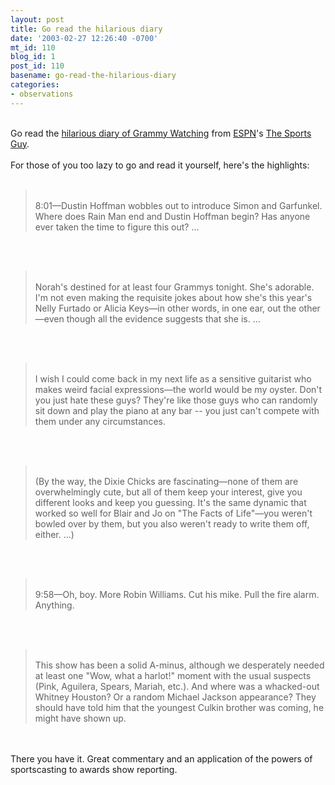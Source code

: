 ```yaml
---
layout: post
title: Go read the hilarious diary
date: '2003-02-27 12:26:40 -0700'
mt_id: 110
blog_id: 1
post_id: 110
basename: go-read-the-hilarious-diary
categories:
- observations
---
```

<br />Go read the <a href="http://espn.go.com/page2/s/simmons/030224.html">hilarious diary of Grammy Watching</a> from <a href="http://espn.go.com/" title="So THAT'S what's left of Go.com">ESPN</a>'s <a href="http://sports.espn.go.com/espn/archive?columnist=simmons_bill&amp;root=page2">The Sports Guy</a>.<br /><br />For those of you too lazy to go and read it yourself, here's the highlights:<br /><br /><blockquote><br />8:01&#x2014;Dustin Hoffman wobbles out to introduce Simon and Garfunkel. Where does Rain Man end and Dustin Hoffman begin? Has anyone ever taken the time to figure this out? ...<br /></blockquote><br /><br /><blockquote><br />Norah's destined for at least four Grammys tonight. She's adorable. I'm not even making the requisite jokes about how she's this year's Nelly Furtado or Alicia Keys&#x2014;in other words, in one ear, out the other&#x2014;even though all the evidence suggests that she is. ...<br /></blockquote><br /><br /><blockquote><br />I wish I could come back in my next life as a sensitive guitarist who makes weird facial expressions&#x2014;the world would be my oyster. Don't you just hate these guys? They're like those guys who can randomly sit down and play the piano at any bar -- you just can't compete with them under any circumstances.<br /></blockquote><br /><br /><blockquote><br />(By the way, the Dixie Chicks are fascinating&#x2014;none of them are overwhelmingly cute, but all of them keep your interest, give you different looks and keep you guessing. It's the same dynamic that worked so well for Blair and Jo on "The Facts of Life"&#x2014;you weren't bowled over by them, but you also weren't ready to write them off, either. ...)<br /></blockquote><br /><br /><blockquote><br />9:58&#x2014;Oh, boy. More Robin Williams. Cut his mike. Pull the fire alarm. Anything.<br /></blockquote><br /><br /><blockquote><br />This show has been a solid A-minus, although we desperately needed at least one "Wow, what a harlot!" moment with the usual suspects (Pink, Aguilera, Spears, Mariah, etc.). And where was a whacked-out Whitney Houston? Or a random Michael Jackson appearance? They should have told him that the youngest Culkin brother was coming, he might have shown up.<br /></blockquote><br /><br />There you have it. Great commentary and an application of the powers of sportscasting to awards show reporting.<br /><br /><br />
